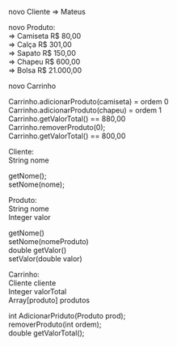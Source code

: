  novo Cliente => Mateus <br>
 
 novo Produto: <br>
 => Camiseta R$ 80,00 <br>
 => Calça R$ 301,00 <br>
 => Sapato R$ 150,00 <br>
 => Chapeu R$ 600,00 <br>
 => Bolsa R$ 21.000,00 <br>

 novo Carrinho<br>

 Carrinho.adicionarProduto(camiseta) = ordem 0 <br>
Carrinho.adicionarProduto(chapeu) = ordem 1 <br>
Carrinho.getValorTotal() == 880,00 <br>
Carrinho.removerProduto(0); <br>
Carrinho.getValorTotal() == 800,00 <br>

<p>
Cliente: <br>
String nome <br>

getNome(); <br>
setNome(nome);
</p>

<p>
Produto: <br>
String nome <br>
Integer valor <br>

getNome() <br>
setNome(nomeProduto) <br>
double getValor() <br>
setValor(double valor)
</p>

<p>
Carrinho: <br>
Cliente cliente <br>
Integer valorTotal <br>
Array[produto] produtos <br>

int AdicionarPriduto(Produto prod); <br>
    removerProduto(int ordem); <br>
double getValorTotal();
</p>